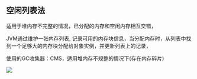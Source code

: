 ## 空闲列表法

适用于堆内存不完整的情况，已分配的内存和空闲内存相互交错，

JVM通过维护一张内存列表, 记录可用的内存块信息，当分配内存时，从列表中找到一个足够大的内存块分配给对象实例，并更新列表上的记录，

使用的GC收集器：CMS，适用堆内存不规整的情况下(存在内存碎片)

![](https://youpaiyun.zongqilive.cn/image/20210117103053.png)






